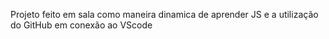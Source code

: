 Projeto feito em sala como maneira dinamica de aprender JS e a utilização do GitHub em conexão ao VScode
